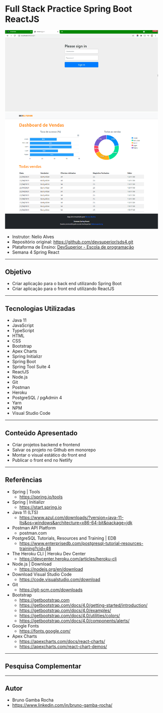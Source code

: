 # Full Stack Practice Spring Boot ReactJS

<img src="https://github.com/BrunoGambaRocha/FullStackPracticeSpringBootReactJS/blob/master/backend/screenshot.png"/>
<img src="https://github.com/BrunoGambaRocha/FullStackPracticeSpringBootReactJS/blob/master/frontend/screenshot.png"/>

- Instrutor: Nelio Alves
- Repositório original: https://github.com/devsuperior/sds4.git
- Plataforma de Ensino: [DevSuperior - Escola de programação](https://devsuperior.com.br)
- Semana 4 Spring React


<hr>

##  Objetivo

- Criar aplicação para o back end utilizando Spring Boot
- Criar aplicação para o front end utilizando ReactJS


<hr>

## Tecnologias Utilizadas

- Java 11
- JavaScript
- TypeScript
- HTML
- CSS
- Bootstrap
- Apex Charts
- Spring Initializr
- Spring Boot
- Spring Tool Suite 4
- ReactJS
- Node.js
- Git
- Postman
- Heroku
- PostgreSQL / pgAdmin 4
- Yarn
- NPM
- Visual Studio Code


<hr>

## Conteúdo Apresentado

- Criar projetos backend e frontend
- Salvar os projeto no Github em monorepo
- Montar o visual estático do front end
- Publicar o front end no Netlify


<hr>

## Referências

- Spring | Tools
	- https://spring.io/tools
- Spring | Initializr
	- https://start.spring.io
- Java 11 (LTS)            
	- https://www.azul.com/downloads/?version=java-11-lts&os=windows&architecture=x86-64-bit&package=jdk
- Postman API Platform
	- postman.com
- PostgreSQL Tutorials, Resources and Training | EDB
	- https://www.enterprisedb.com/postgresql-tutorial-resources-training?cid=48
- The Heroku CLI | Heroku Dev Center	
	- https://devcenter.heroku.com/articles/heroku-cli
- Node.js | Download	
	- https://nodejs.org/en/download
- Download Visual Studio Code
	- https://code.visualstudio.com/download
- Git
	- https://git-scm.com/downloads
- Bootstrap	
	- https://getbootstrap.com
	- https://getbootstrap.com/docs/4.0/getting-started/introduction/
	- https://getbootstrap.com/docs/4.0/examples/
	- https://getbootstrap.com/docs/4.0/utilities/colors/
	- https://getbootstrap.com/docs/4.0/components/alerts/
- Google Fonts
	- https://fonts.google.com/
- Apex Charts
	- https://apexcharts.com/docs/react-charts/
	- https://apexcharts.com/react-chart-demos/

	
<hr>

## Pesquisa Complementar
 

<hr>

## Autor

- Bruno Gamba Rocha
- https://www.linkedin.com/in/bruno-gamba-rocha/